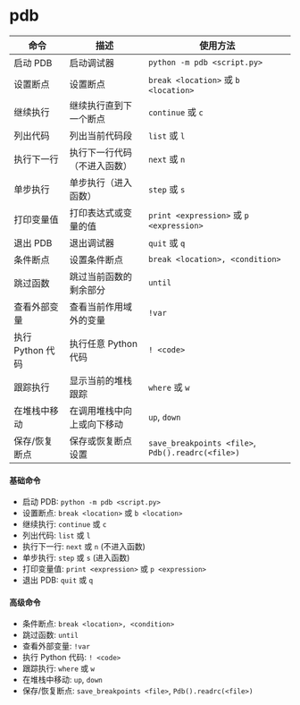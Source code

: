 # pdb


| **命令**               | **描述**                           | **使用方法**                     |
|------------------------|------------------------------------|----------------------------------|
| 启动 PDB               | 启动调试器                         | `python -m pdb <script.py>`      |
| 设置断点               | 设置断点                           | `break <location>` 或 `b <location>` |
| 继续执行               | 继续执行直到下一个断点             | `continue` 或 `c`                |
| 列出代码               | 列出当前代码段                     | `list` 或 `l`                    |
| 执行下一行             | 执行下一行代码（不进入函数）       | `next` 或 `n`                    |
| 单步执行               | 单步执行（进入函数）               | `step` 或 `s`                    |
| 打印变量值             | 打印表达式或变量的值               | `print <expression>` 或 `p <expression>` |
| 退出 PDB               | 退出调试器                         | `quit` 或 `q`                    |
| 条件断点               | 设置条件断点                       | `break <location>, <condition>`  |
| 跳过函数               | 跳过当前函数的剩余部分             | `until`                          |
| 查看外部变量           | 查看当前作用域外的变量             | `!var`                           |
| 执行 Python 代码       | 执行任意 Python 代码               | `! <code>`                       |
| 跟踪执行               | 显示当前的堆栈跟踪                 | `where` 或 `w`                   |
| 在堆栈中移动           | 在调用堆栈中向上或向下移动         | `up`, `down`                     |
| 保存/恢复断点          | 保存或恢复断点设置                 | `save_breakpoints <file>`, `Pdb().readrc(<file>)` |


#### 基础命令

-   启动 PDB: `python -m pdb <script.py>`
-   设置断点: `break <location>` 或 `b <location>`
-   继续执行: `continue` 或 `c`
-   列出代码: `list` 或 `l`
-   执行下一行: `next` 或 `n` (不进入函数)
-   单步执行: `step` 或 `s` (进入函数)
-   打印变量值: `print <expression>` 或 `p <expression>`
-   退出 PDB: `quit` 或 `q`

#### 高级命令

-   条件断点: `break <location>, <condition>`
-   跳过函数: `until`
-   查看外部变量: `!var`
-   执行 Python 代码: `! <code>`
-   跟踪执行: `where` 或 `w`
-   在堆栈中移动: `up`, `down`
-   保存/恢复断点: `save_breakpoints <file>`, `Pdb().readrc(<file>)`
<!--stackedit_data:
eyJoaXN0b3J5IjpbLTEzMTc0ODc2NDldfQ==
-->